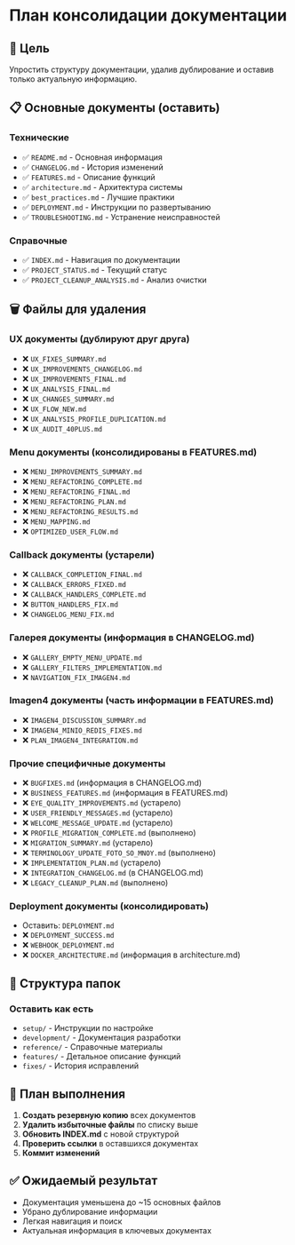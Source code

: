 # План консолидации документации

## 🎯 Цель
Упростить структуру документации, удалив дублирование и оставив только актуальную информацию.

## 📋 Основные документы (оставить)

### Технические
- ✅ `README.md` - Основная информация
- ✅ `CHANGELOG.md` - История изменений  
- ✅ `FEATURES.md` - Описание функций
- ✅ `architecture.md` - Архитектура системы
- ✅ `best_practices.md` - Лучшие практики
- ✅ `DEPLOYMENT.md` - Инструкции по развертыванию
- ✅ `TROUBLESHOOTING.md` - Устранение неисправностей

### Справочные
- ✅ `INDEX.md` - Навигация по документации
- ✅ `PROJECT_STATUS.md` - Текущий статус
- ✅ `PROJECT_CLEANUP_ANALYSIS.md` - Анализ очистки

## 🗑️ Файлы для удаления

### UX документы (дублируют друг друга)
- ❌ `UX_FIXES_SUMMARY.md`
- ❌ `UX_IMPROVEMENTS_CHANGELOG.md` 
- ❌ `UX_IMPROVEMENTS_FINAL.md`
- ❌ `UX_ANALYSIS_FINAL.md`
- ❌ `UX_CHANGES_SUMMARY.md`
- ❌ `UX_FLOW_NEW.md`
- ❌ `UX_ANALYSIS_PROFILE_DUPLICATION.md`
- ❌ `UX_AUDIT_40PLUS.md`

### Menu документы (консолидированы в FEATURES.md)
- ❌ `MENU_IMPROVEMENTS_SUMMARY.md`
- ❌ `MENU_REFACTORING_COMPLETE.md`
- ❌ `MENU_REFACTORING_FINAL.md`
- ❌ `MENU_REFACTORING_PLAN.md`
- ❌ `MENU_REFACTORING_RESULTS.md`
- ❌ `MENU_MAPPING.md`
- ❌ `OPTIMIZED_USER_FLOW.md`

### Callback документы (устарели)
- ❌ `CALLBACK_COMPLETION_FINAL.md`
- ❌ `CALLBACK_ERRORS_FIXED.md`
- ❌ `CALLBACK_HANDLERS_COMPLETE.md`
- ❌ `BUTTON_HANDLERS_FIX.md`
- ❌ `CHANGELOG_MENU_FIX.md`

### Галерея документы (информация в CHANGELOG.md)
- ❌ `GALLERY_EMPTY_MENU_UPDATE.md`
- ❌ `GALLERY_FILTERS_IMPLEMENTATION.md`
- ❌ `NAVIGATION_FIX_IMAGEN4.md`

### Imagen4 документы (часть информации в FEATURES.md)
- ❌ `IMAGEN4_DISCUSSION_SUMMARY.md`
- ❌ `IMAGEN4_MINIO_REDIS_FIXES.md`
- ❌ `PLAN_IMAGEN4_INTEGRATION.md`

### Прочие специфичные документы
- ❌ `BUGFIXES.md` (информация в CHANGELOG.md)
- ❌ `BUSINESS_FEATURES.md` (информация в FEATURES.md)
- ❌ `EYE_QUALITY_IMPROVEMENTS.md` (устарело)
- ❌ `USER_FRIENDLY_MESSAGES.md` (устарело)
- ❌ `WELCOME_MESSAGE_UPDATE.md` (устарело)
- ❌ `PROFILE_MIGRATION_COMPLETE.md` (выполнено)
- ❌ `MIGRATION_SUMMARY.md` (устарело)
- ❌ `TERMINOLOGY_UPDATE_FOTO_SO_MNOY.md` (выполнено)
- ❌ `IMPLEMENTATION_PLAN.md` (устарело)
- ❌ `INTEGRATION_CHANGELOG.md` (в CHANGELOG.md)
- ❌ `LEGACY_CLEANUP_PLAN.md` (выполнено)

### Deployment документы (консолидировать)
- Оставить: `DEPLOYMENT.md`
- ❌ `DEPLOYMENT_SUCCESS.md` 
- ❌ `WEBHOOK_DEPLOYMENT.md`
- ❌ `DOCKER_ARCHITECTURE.md` (информация в architecture.md)

## 📁 Структура папок

### Оставить как есть
- `setup/` - Инструкции по настройке
- `development/` - Документация разработки  
- `reference/` - Справочные материалы
- `features/` - Детальное описание функций
- `fixes/` - История исправлений

## 🧹 План выполнения

1. **Создать резервную копию** всех документов
2. **Удалить избыточные файлы** по списку выше
3. **Обновить INDEX.md** с новой структурой
4. **Проверить ссылки** в оставшихся документах
5. **Коммит изменений**

## ✅ Ожидаемый результат

- Документация уменьшена до ~15 основных файлов
- Убрано дублирование информации
- Легкая навигация и поиск
- Актуальная информация в ключевых документах 